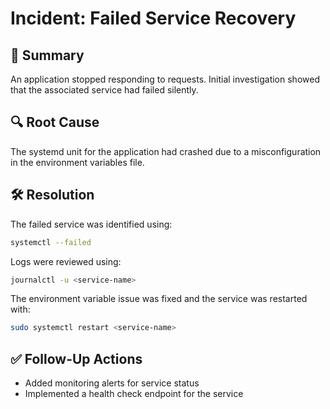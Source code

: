 # Incident: Failed Service Recovery

## 🧭 Summary
An application stopped responding to requests. Initial investigation showed that the associated service had failed silently.

## 🔍 Root Cause
The systemd unit for the application had crashed due to a misconfiguration in the environment variables file.

## 🛠️ Resolution
The failed service was identified using:
```bash
systemctl --failed
```
Logs were reviewed using:
```bash
journalctl -u <service-name>
```
The environment variable issue was fixed and the service was restarted with:
```bash
sudo systemctl restart <service-name>
```

## ✅ Follow-Up Actions
- Added monitoring alerts for service status
- Implemented a health check endpoint for the service
